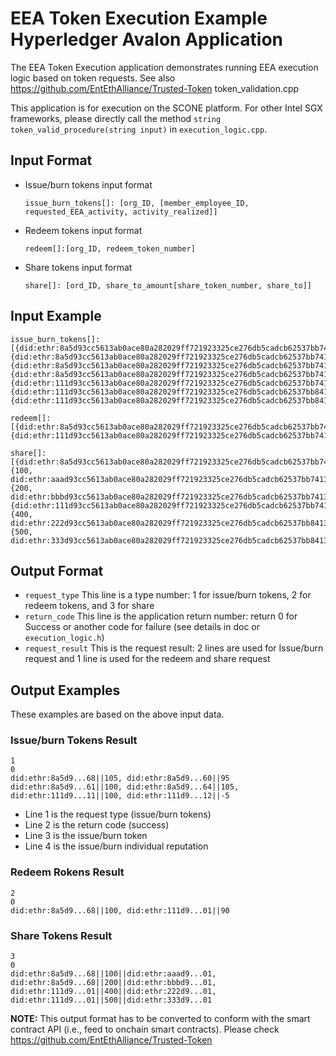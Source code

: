 <!--
Licensed under Creative Commons Attribution 4.0 International License
https://creativecommons.org/licenses/by/4.0/
-->

# EEA Token Execution Example Hyperledger Avalon Application

The EEA Token Execution application demonstrates running
EEA execution logic based on token requests.
See also
https://github.com/EntEthAlliance/Trusted-Token token_validation.cpp

This application is for execution on the SCONE platform.
For other Intel SGX frameworks, please directly call the method
`string token_valid_procedure(string input)` in `execution_logic.cpp`.

## Input Format

- Issue/burn tokens input format

  `issue_burn_tokens[]: [org_ID, [member_employee_ID, requested_EEA_activity, activity_realized]]`

- Redeem tokens input format

  `redeem[]:[org_ID, redeem_token_number]`

- Share tokens input format

  `share[]: [ord_ID, share_to_amount[share_token_number, share_to]]`

## Input Example

```
issue_burn_tokens[]:[{did:ethr:8a5d93cc5613ab0ace80a282029ff721923325ce276db5cadcb62537bb741368,{did:ethr:8a5d93cc5613ab0ace80a282029ff721923325ce276db5cadcb62537bb741361,3,true},{did:ethr:8a5d93cc5613ab0ace80a282029ff721923325ce276db5cadcb62537bb741364,2,true},{did:ethr:8a5d93cc5613ab0ace80a282029ff721923325ce276db5cadcb62537bb741364,3,true}},{did:ethr:111d93cc5613ab0ace80a282029ff721923325ce276db5cadcb62537bb741301,{did:ethr:111d93cc5613ab0ace80a282029ff721923325ce276db5cadcb62537bb841311,3,true},{did:ethr:111d93cc5613ab0ace80a282029ff721923325ce276db5cadcb62537bb841312,2,false}}]

redeem[]:[{did:ethr:8a5d93cc5613ab0ace80a282029ff721923325ce276db5cadcb62537bb741368,100},{did:ethr:111d93cc5613ab0ace80a282029ff721923325ce276db5cadcb62537bb741301,90}]

share[]:[{did:ethr:8a5d93cc5613ab0ace80a282029ff721923325ce276db5cadcb62537bb741368,{100, did:ethr:aaad93cc5613ab0ace80a282029ff721923325ce276db5cadcb62537bb741301},{200, did:ethr:bbbd93cc5613ab0ace80a282029ff721923325ce276db5cadcb62537bb741301}},{did:ethr:111d93cc5613ab0ace80a282029ff721923325ce276db5cadcb62537bb741301,{400, did:ethr:222d93cc5613ab0ace80a282029ff721923325ce276db5cadcb62537bb841301},{500, did:ethr:333d93cc5613ab0ace80a282029ff721923325ce276db5cadcb62537bb841301}}]
```

## Output Format

- `request_type`
  This line is a type number:
  1 for issue/burn tokens, 2 for redeem tokens, and  3 for share
- `return_code`
  This line is the application return number:
  return 0 for Success or another code for failure
  (see details in doc or `execution_logic.h`)
- `request_result`
  This is the request result: 2 lines are used for Issue/burn request and
  1 line is used for the redeem and share request

## Output Examples

These examples are based on the above input data.

### Issue/burn Tokens Result

```
1
0
did:ethr:8a5d9...68||105, did:ethr:8a5d9...60||95
did:ethr:8a5d9...61||100, did:ethr:8a5d9...64||105, did:ethr:111d9...11||100, did:ethr:111d9...12||-5
```

- Line 1 is the request type (issue/burn tokens)
- Line 2 is the return code (success)
- Line 3 is the issue/burn token
- Line 4 is the issue/burn individual reputation

### Redeem Rokens Result

```
2
0
did:ethr:8a5d9...68||100, did:ethr:111d9...01||90
```

### Share Tokens Result

```
3
0
did:ethr:8a5d9...68||100||did:ethr:aaad9...01, did:ethr:8a5d9...68||200||did:ethr:bbbd9...01, did:ethr:111d9...01||400||did:ethr:222d9...01, did:ethr:111d9...01||500||did:ethr:333d9...01
```

**NOTE:** This output format has to be converted to conform with the
smart contract API
(i.e., feed to onchain smart contracts).
Please check https://github.com/EntEthAlliance/Trusted-Token
